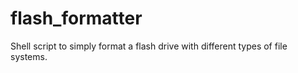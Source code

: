 # flash_formatter
Shell script to simply format a flash drive with different types of file systems.
